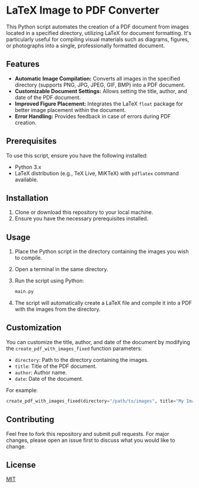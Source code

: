 
# LaTeX Image to PDF Converter

This Python script automates the creation of a PDF document from images located in a specified directory, utilizing LaTeX for document formatting. It's particularly useful for compiling visual materials such as diagrams, figures, or photographs into a single, professionally formatted document.

## Features

- **Automatic Image Compilation:** Converts all images in the specified directory (supports PNG, JPG, JPEG, GIF, BMP) into a PDF document.
- **Customizable Document Settings:** Allows setting the title, author, and date of the PDF document.
- **Improved Figure Placement:** Integrates the LaTeX `float` package for better image placement within the document.
- **Error Handling:** Provides feedback in case of errors during PDF creation.

## Prerequisites

To use this script, ensure you have the following installed:
- Python 3.x
- LaTeX distribution (e.g., TeX Live, MiKTeX) with `pdflatex` command available.

## Installation

1. Clone or download this repository to your local machine.
2. Ensure you have the necessary prerequisites installed.

## Usage

1. Place the Python script in the directory containing the images you wish to compile.
2. Open a terminal in the same directory.
3. Run the script using Python:
   
   ```bash
   main.py
   ```

4. The script will automatically create a LaTeX file and compile it into a PDF with the images from the directory.

## Customization

You can customize the title, author, and date of the document by modifying the `create_pdf_with_images_fixed` function parameters:
- `directory`: Path to the directory containing the images.
- `title`: Title of the PDF document.
- `author`: Author name.
- `date`: Date of the document.

For example:

```python
create_pdf_with_images_fixed(directory="/path/to/images", title="My Image Collection", author="Your Name", date="January 2024")
```

## Contributing

Feel free to fork this repository and submit pull requests. For major changes, please open an issue first to discuss what you would like to change.

## License

[MIT](https://choosealicense.com/licenses/mit/)
